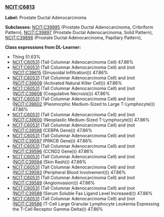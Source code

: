 
### [NCIT:C6813](http://purl.obolibrary.org/obo/NCIT_C6813)
**Label:** Prostate Ductal Adenocarcinoma

**Subclasses:** [NCIT:C39895](http://purl.obolibrary.org/obo/NCIT_C39895) (Prostate Ductal Adenocarcinoma, Cribriform Pattern), [NCIT:C39897](http://purl.obolibrary.org/obo/NCIT_C39897) (Prostate Ductal Adenocarcinoma, Solid Pattern), [NCIT:C39896](http://purl.obolibrary.org/obo/NCIT_C39896) (Prostate Ductal Adenocarcinoma, Papillary Pattern), 

**Class expressions from DL-Learner:**

- Thing 51.63%
- [NCIT:C60531](http://purl.obolibrary.org/obo/NCIT_C60531) (Tall Columnar Adenocarcinoma Cell) 47.86%
- [NCIT:C60531](http://purl.obolibrary.org/obo/NCIT_C60531) (Tall Columnar Adenocarcinoma Cell) and (not ([NCIT:C39615](http://purl.obolibrary.org/obo/NCIT_C39615) (Sinusoidal Infiltration))) 47.86%
- [NCIT:C60531](http://purl.obolibrary.org/obo/NCIT_C60531) (Tall Columnar Adenocarcinoma Cell) and (not ([NCIT:C39609](http://purl.obolibrary.org/obo/NCIT_C39609) (Activated Natural Killer Cell))) 47.86%
- [NCIT:C60531](http://purl.obolibrary.org/obo/NCIT_C60531) (Tall Columnar Adenocarcinoma Cell) and (not ([NCIT:C39608](http://purl.obolibrary.org/obo/NCIT_C39608) (Coagulative Necrosis))) 47.86%
- [NCIT:C60531](http://purl.obolibrary.org/obo/NCIT_C60531) (Tall Columnar Adenocarcinoma Cell) and (not ([NCIT:C39602](http://purl.obolibrary.org/obo/NCIT_C39602) (Pleomorphic Medium-Sized to Large T-Lymphocyte))) 47.86%
- [NCIT:C60531](http://purl.obolibrary.org/obo/NCIT_C60531) (Tall Columnar Adenocarcinoma Cell) and (not ([NCIT:C39600](http://purl.obolibrary.org/obo/NCIT_C39600) (Neoplastic Medium-Sized T-Lymphocyte))) 47.86%
- [NCIT:C60531](http://purl.obolibrary.org/obo/NCIT_C60531) (Tall Columnar Adenocarcinoma Cell) and (not ([NCIT:C39598](http://purl.obolibrary.org/obo/NCIT_C39598) (CEBPA Gene))) 47.86%
- [NCIT:C60531](http://purl.obolibrary.org/obo/NCIT_C60531) (Tall Columnar Adenocarcinoma Cell) and (not ([NCIT:C39597](http://purl.obolibrary.org/obo/NCIT_C39597) (PRKCB Gene))) 47.86%
- [NCIT:C60531](http://purl.obolibrary.org/obo/NCIT_C60531) (Tall Columnar Adenocarcinoma Cell) and (not ([NCIT:C39596](http://purl.obolibrary.org/obo/NCIT_C39596) (CCND2 Gene))) 47.86%
- [NCIT:C60531](http://purl.obolibrary.org/obo/NCIT_C60531) (Tall Columnar Adenocarcinoma Cell) and (not ([NCIT:C39594](http://purl.obolibrary.org/obo/NCIT_C39594) (Skin Rash))) 47.86%
- [NCIT:C60531](http://purl.obolibrary.org/obo/NCIT_C60531) (Tall Columnar Adenocarcinoma Cell) and (not ([NCIT:C39593](http://purl.obolibrary.org/obo/NCIT_C39593) (Peripheral Blood Involvement))) 47.86%
- [NCIT:C60531](http://purl.obolibrary.org/obo/NCIT_C60531) (Tall Columnar Adenocarcinoma Cell) and (not ([NCIT:C39589](http://purl.obolibrary.org/obo/NCIT_C39589) (Angioinvasion))) 47.86%
- [NCIT:C60531](http://purl.obolibrary.org/obo/NCIT_C60531) (Tall Columnar Adenocarcinoma Cell) and (not ([NCIT:C39588](http://purl.obolibrary.org/obo/NCIT_C39588) (Serum Soluble Fas Ligand Level Increased))) 47.86%
- [NCIT:C60531](http://purl.obolibrary.org/obo/NCIT_C60531) (Tall Columnar Adenocarcinoma Cell) and (not ([NCIT:C39586](http://purl.obolibrary.org/obo/NCIT_C39586) (T-Cell Large Granular Lymphocyte Leukemia Expressing the T-Cell Receptor Gamma-Delta))) 47.86%


